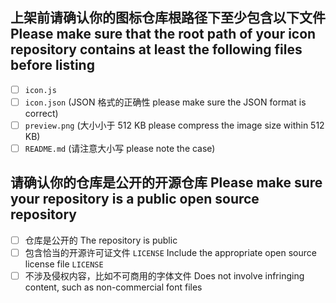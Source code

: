 ## 上架前请确认你的图标仓库根路径下至少包含以下文件 Please make sure that the root path of your icon repository contains at least the following files before listing

* [ ] `icon.js`
* [ ] `icon.json` (JSON 格式的正确性 please make sure the JSON format is correct)
* [ ] `preview.png` (大小小于 512 KB please compress the image size within 512 KB)
* [ ] `README.md` (请注意大小写 please note the case)

## 请确认你的仓库是公开的开源仓库 Please make sure your repository is a public open source repository

* [ ] 仓库是公开的 The repository is public
* [ ] 包含恰当的开源许可证文件 `LICENSE` Include the appropriate open source license file `LICENSE`
* [ ] 不涉及侵权内容，比如不可商用的字体文件 Does not involve infringing content, such as non-commercial font files
